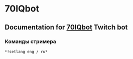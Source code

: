 # 70IQbot

## Documentation for [70IQbot](https://www.twitch.tv/70iqbot) Twitch bot

### Команды стримера
```markdown
*!setlang eng / ru*
```
